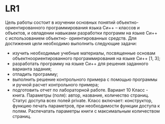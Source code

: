 # LR1
Цель работы состоит в изучении основных понятий объектно- ориентированного
программирования языка Си++ – классов и объектов, и овладении навыками разработки
программ на языке Си++ с использованием объектно- ориентированных средств. Для
достижения цели необходимо выполнить следующие задачи:
- изучить необходимые учебные материалы, посвященные основам объектноориентированного программирования на языке Си++ [1, 3];
- разработать программу на языке Си++ для решения заданного варианта задания;
- отладить программу;
- выполнить решение контрольного примера с помощью программы и ручной
расчет контрольного примера;
- подготовить отчет по лабораторной работе.
Вариант 10
Класс - книга. Параметры (поля): автор, название, количество страниц. Статус
доступа всех полей private. Класс включает: конструктор, функцию печать параметров,
при необходимости функции доступа к полям. Распечатать параметры книги с
максимальным количеством страниц. 
